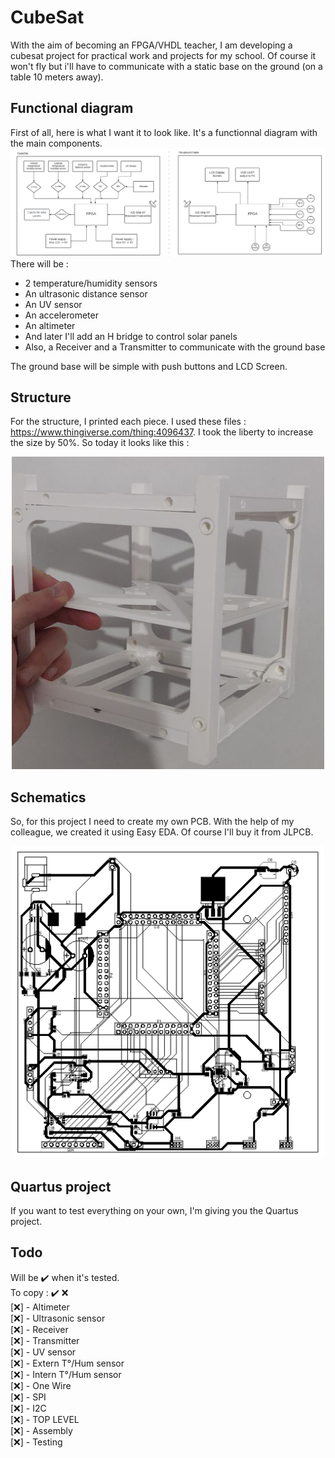 # CubeSat
With the aim of becoming an FPGA/VHDL teacher, I am developing a cubesat project for practical work and projects for my school. Of course it won't fly but i'll have to communicate with a static base on the ground (on a table 10 meters away).

## Functional diagram
First of all, here is what I want it to look like. It's a functionnal diagram with the main components.  
![functionnal_diagram](/images/diagram.png)
There will be :
- 2 temperature/humidity sensors
- An ultrasonic distance sensor
- An UV sensor
- An accelerometer
- An altimeter
- And later I'll add an H bridge to control solar panels
- Also, a Receiver and a Transmitter to communicate with the ground base

The ground base will be simple with push buttons and LCD Screen.

## Structure
For the structure, I printed each piece. I used these files : https://www.thingiverse.com/thing:4096437.
I took the liberty to increase the size by 50%. So today it looks like this :  
<p align="center"><img src="/images/structure.png" width="500" height="500"></p>

## Schematics
So, for this project I need to create my own PCB. With the help of my colleague, we created it using Easy EDA.
Of course I'll buy it from JLPCB.  
<p align="center"><img src="/images/pcb.png" width="500" height="500"></p>

## Quartus project
If you want to test everything on your own, I'm giving you the Quartus project.

## Todo
Will be ✔️ when it's tested.  
To copy : ✔️ ❌  
[❌] - Altimeter  
[❌] - Ultrasonic sensor  
[❌] - Receiver  
[❌] - Transmitter  
[❌] - UV sensor  
[❌] - Extern T°/Hum sensor  
[❌] - Intern T°/Hum sensor  
[❌] - One Wire  
[❌] - SPI  
[❌] - I2C  
[❌] - TOP LEVEL  
[❌] - Assembly  
[❌] - Testing  

